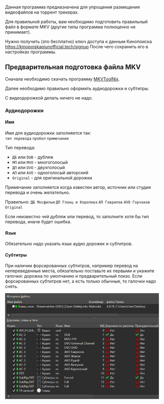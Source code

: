 Данная программа предназначена для упрощения размещения видеофайлов
на торрент трекерах.

Для правильной работы, вам необходимо подготовить правильный файл в формате MKV 
(другие типы программа полноценно не принимает).

Нужно получить (это бесплатно) ключ доступа к данным Кинопоиска https://kinopoiskapiunofficial.tech/signup
После чего сохранить его в настройках программы.

## Предварительная подготовка файла MKV

Сначала необходимо скачать программу
[MKVToolNix](https://mkvtoolnix.download/downloads.html#windows).

Далее необходимо правильно оформить аудиодорожки и субтитры.

С видеодорожкой делать ничего не надо.

### Аудиодорожки

#### Имя

Имя для аудиодорожки заполняется так:<br>
`тип перевода` `пробел` `примечание`

Тип перевода:
* `ДБ` или `DUB` - дубляж
* `МП` или `MVO` - многоголосый
* `ДП` или `DVO` - двухголосый
* `АП` или `AVO` - одноголосый авторский
* `Original` - для оригинальной дорожки

Примечание заполняется когда известен автор, источник или студия
перевода и очень желательно.

Правильно:
`ДБ Мосфильм`
`ДП Гланц и Королева`
`АП Гаврилов`
`AVO Горчаков`
`Original`

Если неизвестно чей дубляж или перевод, то заполните хотя бы тип перевода,
иначе будет ошибка.


#### Язык

Обязательно надо указать язык аудио дорожек и субтитров.

#### Субтитры

При наличии форсированных субтитров, например перевод на непереведенные места,
обязательно поставьте их первыми
и укажите галочки: дорожка по умолчанию и предварительный показ.
Если форсированных субтитров нет, а есть только обычные, то галочки надо снять.

![](pic/help_mkv_1.png)
